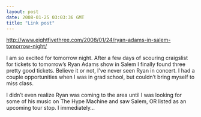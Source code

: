 ```yaml
---
layout: post
date: 2008-01-25 03:03:36 GMT
title: "Link post"
---
```

<http://www.eightfivethree.com/2008/01/24/ryan-adams-in-salem-tomorrow-night/>


<p>I am so excited for tomorrow night. After a few days of scouring craigslist for tickets to tomorrow’s Ryan Adams show in Salem I finally found three pretty good tickets. Believe it or not, I’ve never seen Ryan in concert. I had a couple opportunities when I was in grad school, but couldn’t bring myself to miss class.</p> <p>I didn’t even realize Ryan was coming to the area until I was looking for some of his music on The Hype Machine and saw Salem, OR listed as an upcoming tour stop. I immediately...</p>